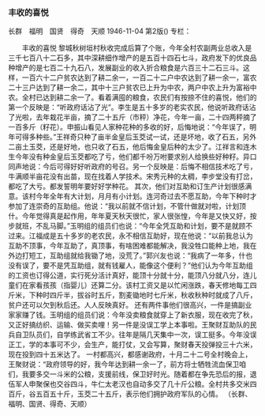 ### 丰收的喜悦
长群　福明　国贤　得奇　天顺
1946-11-04
第2版()
专栏：

　　丰收的喜悦
    黎城秋树垣村秋收完成后算了个账，今年全村农副两业总收入是三千七百八十二石多，其中深耕细作增产的是五百十四石七斗，政府发下的优良品种增产的是七百二十九石八，发展副业的收入折合粮食是六百三十二石三斗。这样，一百六十二户贫农达到了耕二余一，一百二十二户中农达到了耕一余一，富农二十三户达到了耕一余二，其中十三户贫农已上升为中农，两户中农上升为富裕中农。全村已达到耕二余一了。看着满囤的粮食，农民们有按捺不住的喜悦，他们的第一个反映是：“听政府话沾了光”。李生是五十多岁的老实农民，他说听政府话沾了光啦，去年栽花半亩，摘了二十五斤（市秤）净花，今年一亩，二十四两秤摘了一百多斤（籽花）。申振山看见人家种花种的多收的好，后悔地说：“今年误了，明年可得多种些。”王祥奇只种了亩半金皇后玉茭试一试，还是坏地，收了石五，另外二亩土玉茭，还是好地，也只收了石五，他后悔金皇后种的太少了。江祥言和连木生今年没有种金皇后玉茭都吃了亏，他们都千吩万咐要求别人给换些好种籽。异口同声地说：今后可得好好听政府的号召。另一个反映是：后悔不相信技术吃了亏，牛满顺半亩花没有出苗，现在找着人学技术。宋秀元种的太稠，李步堂没有打岔，都吃了大亏。都发誓明年要好好学种花。
    其次，他们对互助和订生产计划很感满意。该村今年全年有大计划，月月有小计划。连河奇过去不愿互助，今年下种时才参加了连崇奇的互助组。他说：“我以前就不信计划，不管什做就对啦，计划顶什。今年觉得真是起作用，年年夏天秋天很忙，家人很张惶，今年是又快又好，按步就班，不乱马脚。”玉明组的组员们也说：“今年全凭互助和计划，要不是就顾不过来。江福成是五十多岁的老农民，永不相信互助好，现在他说：“以前我总认为互助不顶事，今年互助了，真顶事，有啥困难都能解决，我没牲口能种上地，我在外边打短工，互助组就给我锄了地，没荒了。”郭兴友也说：“我病了一年多，什也没有误了，要不是凭互助组，就有钱雇人，能像这个便利？”他们认为今年互助组的工资也订得公道，实行死分活计真好，能顶十分就十分，能顶八分就八分，连儿童们在家看孩孩（指婴儿）还算二分。该村工资又是以忙闲涨跌，春天修地每工四斤米，下种时四斤半，拔谷时五斤，割麦锄地时七斤米，秋收秋种时就成了八斤，贫户还可以欠到秋后还。人人反映真好。
    还有两件事他们很高兴，一件是搞副业家家赚了钱。玉明组的组员们说：今年没卖粮食就穿上了新衣服，现在收完了秋，又正好搞纺织、运输、做买卖哩！另一件是没误工学上本事啦。王聚财互助队的民兵自卫队员们，自学练武省工不少。往年是隔几天集中一次，误工挺多。今年没误正工，学的本事可不少，会生产，能打仗，又会写算，聚财春天投弹投三十六米，现在投到四十五米达了。
    一村都高兴，都感谢政府，十月二十二号全村晚会上，王聚财说：“政府领导的好，我今年达到耕一余一了，前方将士牺牲流血保卫咱们，我要多交一斗米的公粮，支援前线，保卫好时光。随着都在争先恐后的报，退伍军人申聚保也交谷四斗，牛仁太老汉也自动多交了几十斤公粮。全村共多交米四百斤，谷五百五十斤，玉茭二十五斤，表示他们拥护政府军队的心情。
        （长群、福明、国贤、得奇、天顺）
